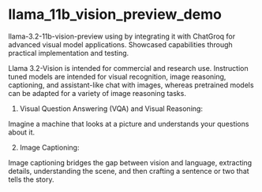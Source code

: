 # llama_11b_vision_preview_demo
llama-3.2-11b-vision-preview using by integrating it with ChatGroq for advanced visual model applications. Showcased capabilities through practical implementation and testing.

Llama 3.2-Vision is intended for commercial and research use. 
Instruction tuned models are intended for visual recognition, image reasoning, captioning, and assistant-like chat with images, whereas pretrained models can be adapted for a variety of image reasoning tasks.

1. Visual Question Answering (VQA) and Visual Reasoning:

Imagine a machine that looks at a picture and understands your questions about it.

2. Image Captioning: 

Image captioning bridges the gap between vision and language, extracting details, understanding the scene, and then crafting a sentence or two that tells the story.
